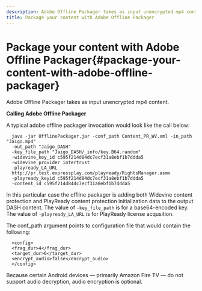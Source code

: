 ```yaml
---
description: Adobe Offline Packager takes as input unencrypted mp4 content.
title: Package your content with Adobe Offline Packager
---
```


# Package your content with Adobe Offline Packager{#package-your-content-with-adobe-offline-packager}

Adobe Offline Packager takes as input unencrypted mp4 content.

  **Calling Adobe Offline Packager**

   A typical adobe offline packager invocation would look like the call below: 

      java -jar OfflinePackager.jar -conf_path Content_PR_WV.xml -in_path "Jaigo.mp4"
      -out_path "Jaigo_DASH"
      -key_file_path "Jaigo_DASH/_info/key.B64.random"
      -widevine_key_id c595f214d84dc7ecf31a8ebf1b7ddda5
      -widevine_provider intertrust
      -playready_LA_URL
      http://pr.test.expressplay.com/playready/RightsManager.asmx
      -playready_keyid c595f214d84dc7ecf31a8ebf1b7ddda5
      -content_id c595f214d84dc7ecf31a8ebf1b7ddda5

   In this particular case the offline packager is adding both Widevine content protection and PlayReady content protection initialization data to the output DASH content. The value of `-key_file_path` is for a base64-encoded key. The value of `-playready_LA_URL` is for PlayReady license acqusition.

   The conf_path argument points to configuration file that would contain the following:

      <config>
      <frag_dur>4</frag_dur>
      <target_dur>6</target_dur>
      <encrypt_audio>false</encrypt_audio>
      </config>

   Because certain Android devices — primarily Amazon Fire TV — do not support audio decryption, audio encryption is optional. 

